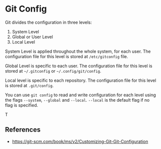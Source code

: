 # Git Config

Git divides the configuration in three levels:

1. System Level
2. Global or User Level
3. Local Level

System Level is applied throughout the whole system, for each user. The configuration file for this level is stored at `/etc/gitconfig` file.

Global Level is specific to each user. The configuration file for this level is stored at `~/.gitconfig` or `~/.config/git/config`.

Local level is specific to each repository. The configuration file for this level is stored at `.git/config`.

You can use `git config` to read and write configuration for each level using the flags `--system`, `--global` and `--local`. `--local` is the default flag if no flag is specified.

T

## References

- https://git-scm.com/book/ms/v2/Customizing-Git-Git-Configuration
